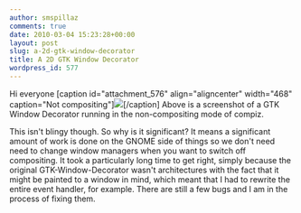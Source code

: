 ```yaml
---
author: smspillaz
comments: true
date: 2010-03-04 15:23:28+00:00
layout: post
slug: a-2d-gtk-window-decorator
title: A 2D GTK Window Decorator
wordpress_id: 577
---
```


Hi everyone
[caption id="attachment_576" align="aligncenter" width="468" caption="Not compositing"][![](http://smspillaz.files.wordpress.com/2010/03/screenshot-16.png)](http://smspillaz.files.wordpress.com/2010/03/screenshot-16.png)[/caption]
Above is a screenshot of a GTK Window Decorator running in the non-compositing mode of compiz.

This isn't blingy though. So why is it significant? It means a significant amount of work is done on the GNOME side of things so we don't need need to change window managers when you want to switch off compositing. It took a particularly long time to get right, simply because the original GTK-Window-Decorator wasn't architectures with the fact that it might be painted to a window in mind, which meant that I had to rewrite the entire event handler, for example.
There are still a few bugs and I am in the process of fixing them. 

